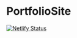 # PortfolioSite

[![Netlify Status](https://api.netlify.com/api/v1/badges/449b4fa0-a8eb-4bd4-9141-8ef51bd078fc/deploy-status)](https://app.netlify.com/sites/silly-dragon-089dc9/deploys)
